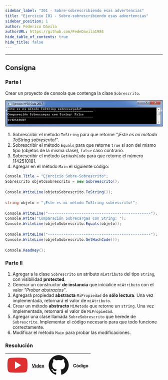 ```yaml
---
sidebar_label: "I01 - Sobre-sobrescribiendo esas advertencias"
title: "Ejercicio I01 - Sobre-sobrescribiendo esas advertencias"
sidebar_position: 1
author: Federico Dávila
authorURL: https://github.com/FedeDavila1984
hide_table_of_contents: true
hide_title: false
---
```

---

## Consigna
### Parte I
Crear un proyecto de consola que contenga la clase `Sobrescrito`.

![Salida por consola](/clases/09-polimorfismo/ejercicios/sobre_sobrescribiendo_pantalla.png)

1. Sobrescribir el método `ToString` para que retorne *"¡Este es mi método ToString sobrescrito!"*.
2. Sobrescribir el método `Equals` para que retorne `true` si son del mismo tipo (objetos de la misma clase), `false` caso contrario.
3. Sobrescribir el método `GetHashCode` para que retorne el número 1142510181.
4. Agregar en el método `Main` el siguiente código:

```csharp
Console.Title = "Ejercicio Sobre-Sobrescrito";
Sobrescrito objetoSobrescrito = new Sobreescrito();

Console.WriteLine(objetoSobrescrito.ToString());

string objeto = "¡Este es mi método ToString sobrescrito!";

Console.WriteLine("----------------------------------------------");
Console.Write("Comparación Sobrecargas con String: ");
Console.WriteLine(objetoSobrescrito.Equals(objeto));

Console.WriteLine("----------------------------------------------");
Console.WriteLine(objetoSobrescrito.GetHashCode());

Console.ReadKey();
```

### Parte II
1. Agregar a la clase `Sobrescrito` un atributo `miAtributo` del tipo `string`, con visibilidad **protected**.
2. Generar un constructor **de instancia** que inicialice `miAtributo` con el valor *"Probar abstractos"*.
3. Agregará propiedad **abstracta** `MiPropiedad` de **sólo lectura**. Una vez implementada, retornará el valor de `miAtributo`.
4. Crear un método **abstracto** `MiMetodo` que retorne un `string`. Una vez implementada, retornará el valor de `MiPropiedad`.
5. Agregar una clase llamada `SobreSobrescrito` que herede de `Sobrescrito`. Implementar el código necesario para que todo funcione correctamente.
6. Modificar el método `Main` para probar las modificaciones. 

### Resolución
| ![img](/base/youtube.svg) | [Video](https://youtu.be/HMOD3KrSih8) | ![img](/base/github.svg) | Código |
| :-----------------------: | :---: | :----------------------: | :----: |